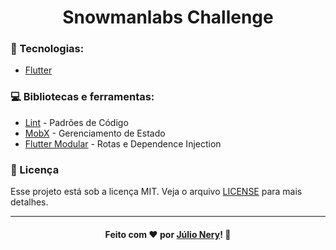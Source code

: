 <h1 align="center">Snowmanlabs Challenge</h1>

### :rocket: Tecnologias:
- [Flutter](https://flutter.dev/ "Flutter")

### :computer: Bibliotecas e ferramentas:
- [Lint](https://github.com/passsy/dart-lint) - Padrões de Código
- [MobX](https://github.com/mobxjs/mobx.dart) - Gerenciamento de Estado
- [Flutter Modular](https://github.com/Flutterando/modular) - Rotas e Dependence Injection

### :memo: Licença
Esse projeto está sob a licença MIT. Veja o arquivo [LICENSE](LICENSE) para mais detalhes.

---

<h4 align="center">
    Feito com ❤ por <a href="https://www.linkedin.com/in/julio-nery/" target="_blank">Júlio Nery</a>!
    <g-emoji class="g-emoji" alias="wave" fallback-src="https://github.githubassets.com/images/icons/emoji/unicode/1f44b.png">👋</g-emoji>
</h4>
